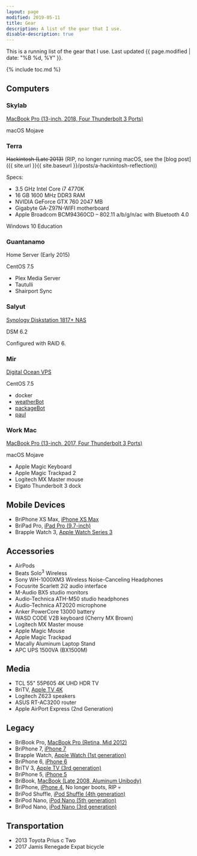 ```yaml
---
layout: page
modified: 2019-05-11
title: Gear
description: A list of the gear that I use.
disable-description: true
---
```


This is a running list of the gear that I use. Last updated <time datetime="{{ page.modified | date: date_to_xmlschema }}" itemprop="dateModified">{{ page.modified | date: "%B %d, %Y" }}</time>.

{% include toc.md %}

## Computers

### Skylab

[MacBook Pro (13-inch, 2018, Four Thunderbolt 3 Ports)](https://everymac.com/systems/apple/macbook_pro/specs/macbook-pro-core-i7-2.7-13-mid-2018-true-tone-display-touch-bar-specs.html)

macOS Mojave

### Terra

~~Hackintosh (Late 2013)~~ (RIP, no longer running macOS, see the
[blog post]({{ site.url }}{{ site.baseurl }}/posts/a-hackintosh-reflection))

Specs:

- 3.5 GHz Intel Core i7 4770K
- 16 GB 1600 MHz DDR3 RAM
- NVIDIA GeForce GTX 760 2047 MB
- Gigabyte GA-Z97N-WIFI motherboard
- Apple Broadcom BCM94360CD – 802.11 a/b/g/n/ac with Bluetooth 4.0

Windows 10 Education

### Guantanamo

Home Server (Early 2015)

CentOS 7.5

- Plex Media Server
- Tautulli
- Shairport Sync

### Salyut

[Synology Diskstation 1817+ NAS](https://www.synology.com/en-us/products/DS1817+)

DSM 6.2

Configured with RAID 6.

### Mir

[Digital Ocean VPS](https://m.do.co/c/414f452c2b6f)

CentOS 7.5

- docker
- [weatherBot](https://github.com/BrianMitchL/weatherBot)
- [packageBot](https://github.com/BrianMitchL/packageBot)
- [paul](https://github.com/thenexustv/paul)

### Work Mac

[MacBook Pro (13-inch, 2017, Four Thunderbolt 3 Ports)](https://everymac.com/systems/apple/macbook_pro/specs/macbook-pro-core-i7-3.5-13-mid-2017-retina-display-touch-bar-specs.html)

macOS Mojave

- Apple Magic Keyboard
- Apple Magic Trackpad 2
- Logitech MX Master mouse
- Elgato Thunderbolt 3 dock

## Mobile Devices

- BriPhone XS Max, [iPhone XS Max](https://everymac.com/systems/apple/iphone/specs/apple-iphone-xs-max-united-states-canada-hong-kong-a1921-specs.html)
- BriPad Pro, [iPad Pro (9.7-inch)](https://everymac.com/systems/apple/ipad/specs/apple-ipad-pro-9-7-inch-1st-gen-wi-fi-only-specs.html)
- Brapple Watch 3, [Apple Watch Series 3](https://everymac.com/systems/apple/apple-watch/specs/apple-watch-series-3-gps-cellular-42mm-us-canada-a1861.html)

## Accessories

- AirPods
- Beats Solo<sup>3</sup> Wireless
- Sony WH-1000XM3 Wireless Noise-Canceling Headphones
- Focusrite Scarlett 2i2 audio interface
- M-Audio BX5 studio monitors
- Audio-Technica ATH-M50 studio headphones
- Audio-Technica AT2020 microphone
- Anker PowerCore 13000 battery
- WASD CODE V2B keyboard (Cherry MX Brown)
- Logitech MX Master mouse
- Apple Magic Mouse
- Apple Magic Trackpad
- Macally Aluminum Laptop Stand
- APC UPS 1500VA (BX1500M)

## Media

- TCL 55" 55P605 4K UHD HDR TV
- BriTV, [Apple TV 4K](https://everymac.com/systems/apple/apple-tv/specs/apple-tv-4k-5th-generation-2017-specs.html)
- Logitech Z623 speakers
- ASUS RT-AC3200 router
- Apple AirPort Express (2nd Generation)

## Legacy

- BriBook Pro, [MacBook Pro (Retina, Mid 2012)](https://everymac.com/systems/apple/macbook_pro/specs/macbook-pro-core-i7-2.7-15-mid-2012-retina-display-specs.html)
- BriPhone 7, [iPhone 7](https://everymac.com/systems/apple/iphone/specs/apple-iphone-7-att-t-mobile-global-a1778-specs.html)
- Brapple Watch, [Apple Watch (1st generation)](https://everymac.com/systems/apple/apple-watch/specs/apple-watch-sport-aluminum-42mm.html)
- BriPhone 6, [iPhone 6](https://everymac.com/systems/apple/iphone/specs/apple-iphone-6-a1549-4.7-inch-gsm-north-america-specs.html)
- BriTV 3, [Apple TV (3rd generation)](https://everymac.com/systems/apple/apple-tv/specs/apple-tv-3rd-generation-early-2012-specs.html)
- BriPhone 5, [iPhone 5](https://everymac.com/systems/apple/iphone/specs/apple-iphone-5-a1428-gsm-lte-aws-tmobile-north-america-specs.html)
- BriBook, [MacBook (Late 2008, Aluminum Unibody)](https://everymac.com/systems/apple/macbook/specs/macbook-core-2-duo-2.4-aluminum-13-late-2008-unibody-specs.html)
- BriPhone, [iPhone 4](https://everymac.com/systems/apple/iphone/specs/apple-iphone-4-specs.html), No longer boots, RIP :skull:
- BriPod Shuffle, [iPod Shuffle (4th generation)](https://everymac.com/systems/apple/ipod/specs/ipod-4th-generation-shuffle-4g-late-2012-specs.html)
- BriPod Nano, [iPod Nano (5th generation)](https://everymac.com/systems/apple/ipod/specs/ipod-5th-generation-5g-nano-specs.html)
- BriPod Nano, [iPod Nano (3rd generation)](https://everymac.com/systems/apple/ipod/specs/ipod-3rd-generation-fat-nano-specs.html)

## Transportation

- 2013 Toyota Prius c Two
- 2017 Jamis Renegade Expat bicycle
